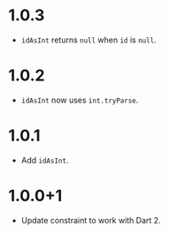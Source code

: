 # 1.0.3
* `idAsInt` returns `null` when `id` is `null`.

# 1.0.2
* `idAsInt` now uses `int.tryParse`.

# 1.0.1
* Add `idAsInt`.

# 1.0.0+1
* Update constraint to work with Dart 2.
